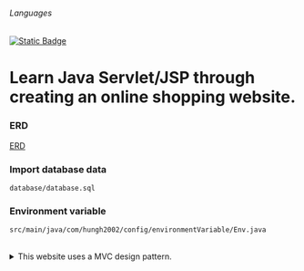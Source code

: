 ###### Languages
[![Static Badge](https://img.shields.io/badge/lang-ja-green)](README.ja.md)

# Learn Java Servlet/JSP through creating an online shopping website.

### ERD
[ERD](database/output.pdf)
### Import database data
    database/database.sql

### Environment variable
    src/main/java/com/hungh2002/config/environmentVariable/Env.java

<br>
<details>
<summary>
    This website uses a MVC design pattern.
</summary>

Model-view-controller (MVC) is a software design pattern commonly used for developing user interfaces that divides the related program logic into three interconnected elements. These elements are the internal representations of information (the model), the interface (the view) that presents information to and accepts it from the user, and the controller software linking the two.
</details>